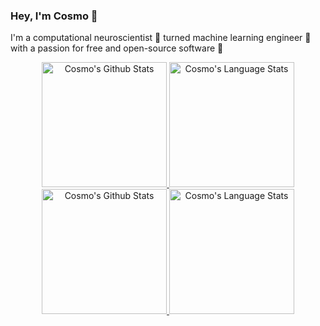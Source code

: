 ### Hey, I'm Cosmo 👋

I'm a computational neuroscientist 🧠 turned machine learning engineer 🤖 with a passion for free and open-source software 🐧

<!-- Light Mode -->
<div align="center"> 
<a href="https://github.com/cosmojg#gh-light-mode-only">
<img height=200 src="https://github-readme-stats.vercel.app/api?username=cosmojg&show_icons=true&theme=swift&hide=stars&count_private=true&line_height=28&hide_border=1&card_width=450&rank_icon=github#gh-light-mode-only" alt="Cosmo's Github Stats" />
</a>
<a href="https://github.com/cosmojg#gh-light-mode-only">
<img height=200 src="https://github-readme-stats.vercel.app/api/top-langs/?username=cosmojg&layout=compact&langs_count=10&hide_border=1&theme=swift#gh-light-mode-only" alt="Cosmo's Language Stats" />
</a>
</div>

<!-- Dark Mode -->
<div align="center"> 
<a href="https://github.com/cosmojg#gh-dark-mode-only">
<img height=200 src="https://github-readme-stats.vercel.app/api?username=cosmojg&show_icons=true&theme=tokyonight&hide=stars&count_private=true&line_height=28&hide_border=1&card_width=450&rank_icon=github#gh-dark-mode-only" alt="Cosmo's Github Stats" />
</a>
<a href="https://github.com/cosmojg#gh-dark-mode-only">
<img height=200 src="https://github-readme-stats.vercel.app/api/top-langs/?username=cosmojg&layout=compact&langs_count=10&hide_border=1&theme=tokyonight#gh-dark-mode-only" alt="Cosmo's Language Stats" />
</a>
</div>
